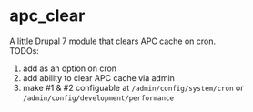 apc_clear
=========

A little Drupal 7 module that clears APC cache on cron.  
TODOs:  
1. add as an option on cron  
2. add ability to clear APC cache via admin  
3. make #1 & #2 configuable at `/admin/config/system/cron` or `/admin/config/development/performance`
